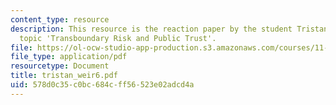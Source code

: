 ```yaml
---
content_type: resource
description: This resource is the reaction paper by the student Tristan Weir on the
  topic 'Transboundary Risk and Public Trust'.
file: https://ol-ocw-studio-app-production.s3.amazonaws.com/courses/11-941-disaster-vulnerability-and-resilience-spring-2005/578d0c35c0bc684cff56523e02adcd4a_tristan_weir6.pdf
file_type: application/pdf
resourcetype: Document
title: tristan_weir6.pdf
uid: 578d0c35-c0bc-684c-ff56-523e02adcd4a
---
```

